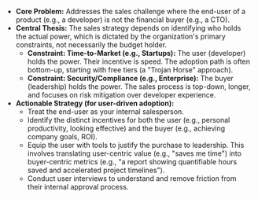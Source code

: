 *   **Core Problem:** Addresses the sales challenge where the end-user of a product (e.g., a developer) is not the financial buyer (e.g., a CTO).
*   **Central Thesis:** The sales strategy depends on identifying who holds the actual power, which is dictated by the organization's primary constraints, not necessarily the budget holder.
    *   **Constraint: Time-to-Market (e.g., Startups):** The user (developer) holds the power. Their incentive is speed. The adoption path is often bottom-up, starting with free tiers (a "Trojan Horse" approach).
    *   **Constraint: Security/Compliance (e.g., Enterprise):** The buyer (leadership) holds the power. The sales process is top-down, longer, and focuses on risk mitigation over developer experience.
*   **Actionable Strategy (for user-driven adoption):**
    *   Treat the end-user as your internal salesperson.
    *   Identify the distinct incentives for both the user (e.g., personal productivity, looking effective) and the buyer (e.g., achieving company goals, ROI).
    *   Equip the user with tools to justify the purchase to leadership. This involves translating user-centric value (e.g., "saves me time") into buyer-centric metrics (e.g., "a report showing quantifiable hours saved and accelerated project timelines").
    *   Conduct user interviews to understand and remove friction from their internal approval process.
